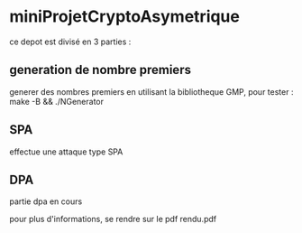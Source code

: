 # miniProjetCryptoAsymetrique
ce depot est divisé en 3 parties : 
## generation de nombre premiers 
generer des nombres premiers en utilisant la bibliotheque GMP, pour tester : make -B && ./NGenerator
## SPA
effectue une attaque type SPA
## DPA
partie dpa en cours 

pour plus d'informations, se rendre sur le pdf rendu.pdf

